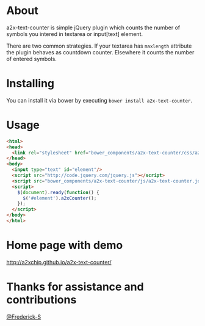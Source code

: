 # About

a2x-text-counter is simple jQuery plugin which counts the number of symbols you intered in textarea or input[text] element.

There are two common strategies. If your textarea has `maxlength` attribute the plugin behaves as countdown counter. Elsewhere it counts the number of entered symbols.

# Installing

You can install it via bower by executing `bower install a2x-text-counter`.

# Usage
```html
<html>
<head>
  <link rel="stylesheet" href="bower_components/a2x-text-counter/css/a2x-text-counter.jquery.plugin.css"/>
</head>
<body>
  <input type="text" id="element"/>
  <script src="http://code.jquery.com/jquery.js"></script>
  <script src="bower_components/a2x-text-counter/js/a2x-text-counter.jquery.plugin.js"></script>
  <script>
    $(document).ready(function() {
      $('#element').a2xCounter();
    });
  </script>
</body>
</html>
```
# Home page with demo

http://a2xchip.github.io/a2x-text-counter/

# Thanks for assistance and contributions

[@Frederick-S](https://github.com/Frederick-S)
